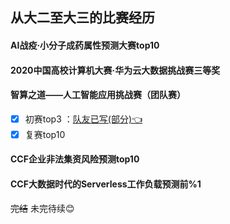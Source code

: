 从大二至大三的比赛经历
-----
#### AI战疫·小分子成药属性预测大赛top10

#### 2020中国高校计算机大赛·华为云大数据挑战赛三等奖

#### 智算之道——人工智能应用挑战赛（团队赛） 
- [x] 初赛top3        ：[队友已写(部分):point_left:	](https://blog.csdn.net/qq_48081601/article/details/109095328 "悬停显示")
- [x] 复赛top10<br>

#### CCF企业非法集资风险预测top10

#### CCF大数据时代的Serverless工作负载预测前%1
~~完结~~  未完待续:blush:

